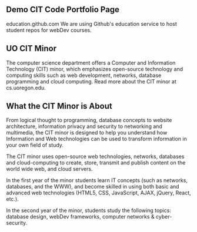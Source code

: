 ## Demo CIT Code Portfolio Page


education.github.com
We are using Github's education service to host student repos for webDev courses.

## UO CIT Minor
The computer science department offers a Computer and Information Technology (CIT) minor, which emphasizes open-source technology and computing skills such as web development, networks, database programming and cloud computing. Read more about the CIT minor at cs.uoregon.edu.

## What the CIT Minor is About
From logical thought to programming, database concepts to website architecture, information privacy and security to networking and multimedia, the CIT minor is designed to help you understand how Information and Web technologies can be used to transform information in your own field of study.

The CIT minor uses open-source web technologies, networks, databases and cloud-computing to create, store, transmit and publish content on the world wide web, and cloud servers.

In the first year of the minor students learn IT concepts (such as networks, databases, and the WWW), and become skilled in using both basic and advanced web technologies (HTML5, CSS, JavaScript, AJAX, jQuery, React, etc.).

In the second year of the minor, students study the following topics: database design, webDev frameworks, computer networks & cyber-security.